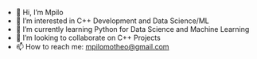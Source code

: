- 👋 Hi, I’m Mpilo
- 👀 I’m interested in C++ Development and Data Science/ML
- 🌱 I’m currently learning Python for Data Science and Machine Learning
- 💞️ I’m looking to collaborate on C++ Projects
- 📫 How to reach me: mpilomotheo@gmail.com

<!---
symbii808cpp/symbii808cpp is a ✨ special ✨ repository because its `README.md` (this file) appears on your GitHub profile.
You can click the Preview link to take a look at your changes.
--->
